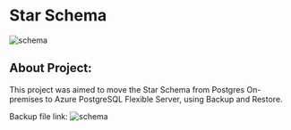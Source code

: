 # Star Schema
![schema](https://github.com/rashmi0007/starSchema_DataMigration/assets/87612040/f987ca71-ecbd-4a2c-85fa-65f862803bb9)

## About Project:
This project was aimed to move the Star Schema from Postgres On-premises to Azure PostgreSQL Flexible Server, using Backup and Restore.

Backup file link: ![schema](https://github.com/rashmi0007/starSchema_DataMigration/assets/87612040/f987ca71-ecbd-4a2c-85fa-65f862803bb9)


